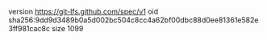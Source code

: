 version https://git-lfs.github.com/spec/v1
oid sha256:9dd9d3489b0a5d002bc504c8cc4a62bf00dbc88d0ee81361e582e3ff981cac8c
size 1099
